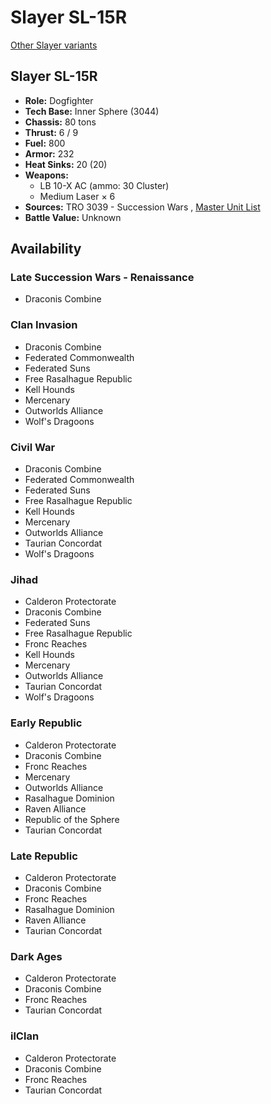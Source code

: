 # Slayer SL-15R 

[Other Slayer variants](../slayer.md) 

## Slayer SL-15R 

- **Role:** Dogfighter 
- **Tech Base:** Inner Sphere (3044) 
- **Chassis:** 80 tons 
- **Thrust:** 6 / 9 
- **Fuel:** 800 
- **Armor:** 232 
- **Heat Sinks:** 20 (20) 
- **Weapons:** 
  - LB 10-X AC (ammo: 30 Cluster) 
  - Medium Laser × 6 
- **Sources:** TRO 3039 - Succession Wars , [Master Unit List](http://masterunitlist.info/Unit/Details/2965) 
- **Battle Value:** Unknown 

## Availability 

### Late Succession Wars - Renaissance 

- Draconis Combine 

### Clan Invasion 

- Draconis Combine 
- Federated Commonwealth 
- Federated Suns 
- Free Rasalhague Republic 
- Kell Hounds 
- Mercenary 
- Outworlds Alliance 
- Wolf's Dragoons 

### Civil War 

- Draconis Combine 
- Federated Commonwealth 
- Federated Suns 
- Free Rasalhague Republic 
- Kell Hounds 
- Mercenary 
- Outworlds Alliance 
- Taurian Concordat 
- Wolf's Dragoons 

### Jihad 

- Calderon Protectorate 
- Draconis Combine 
- Federated Suns 
- Free Rasalhague Republic 
- Fronc Reaches 
- Kell Hounds 
- Mercenary 
- Outworlds Alliance 
- Taurian Concordat 
- Wolf's Dragoons 

### Early Republic 

- Calderon Protectorate 
- Draconis Combine 
- Fronc Reaches 
- Mercenary 
- Outworlds Alliance 
- Rasalhague Dominion 
- Raven Alliance 
- Republic of the Sphere 
- Taurian Concordat 

### Late Republic 

- Calderon Protectorate 
- Draconis Combine 
- Fronc Reaches 
- Rasalhague Dominion 
- Raven Alliance 
- Taurian Concordat 

### Dark Ages 

- Calderon Protectorate 
- Draconis Combine 
- Fronc Reaches 
- Taurian Concordat 

### ilClan 

- Calderon Protectorate 
- Draconis Combine 
- Fronc Reaches 
- Taurian Concordat 

